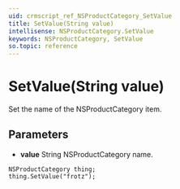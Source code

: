 ```yaml
---
uid: crmscript_ref_NSProductCategory_SetValue
title: SetValue(String value)
intellisense: NSProductCategory.SetValue
keywords: NSProductCategory, SetValue
so.topic: reference
---
```


# SetValue(String value)

Set the name of the NSProductCategory item.

## Parameters

* **value** String NSProductCategory name.

```crmscript
NSProductCategory thing;
thing.SetValue("frotz");
```

